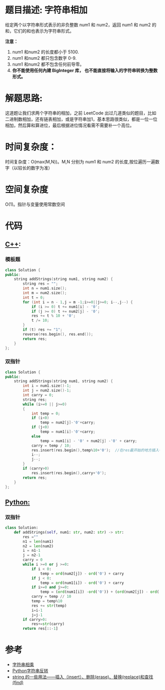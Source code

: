 # 题目描述: 字符串相加

给定两个以字符串形式表示的非负整数 num1 和 num2，返回 num1 和 num2 的和，它们的和也表示为字符串形式。

**注意：**

  1. num1 和num2 的长度都小于 5100.
  2. num1 和num2 都只包含数字 0-9.
  3. num1 和num2 都不包含任何前导零。
  4. **你不能使用任何內建 BigInteger 库， 也不能直接将输入的字符串转换为整数形式。**
  
# 解题思路:
  这道题让我们求两个字符串的相加，之前 LeetCode 出过几道类似的题目，比如二进制数相加，还有链表相加，或是字符串加1，基本思路很类似，都是一位一位相加，然后算和算进位，最后根据进位情况看需不需要补一个高位。

# 时间复杂度：
  时间复杂度：O(max(M,N))。M,N 分别为 num1 和 num2 的长度,按位遍历一遍数字（以较长的数字为准）
  
# 空间复杂度
  O(1)。指针与变量使用常数空间
  
# 代码

## [C++](./Add-Strings.cpp):


### 模板题
```c++
class Solution {
public:
    string addStrings(string num1, string num2) {
        string res = "";
        int n = num1.size();
        int m = num2.size();
        int t = 0;
        for (int i = n - 1,j = m -1;i>=0||j>=0; i--,j--) {
            if (i >= 0) t += num1[i] - '0';
            if (j >= 0) t += num2[j] - '0';
            res += t % 10 + '0';
            t /= 10;
        }
        if (t) res += "1";
        reverse(res.begin(), res.end());
        return res;
    }
};
```


### 双指针
```c++
class Solution {
public:
    string addStrings(string num1, string num2) {
        int i = num1.size()-1;
        int j = num2.size()-1;
        int carry = 0;
        string res;
        while (i>=0 || j>=0)
        {
            int temp = 0;
            if (i<0)
                temp = num2[j]-'0'+carry;
            if (j<0)
                temp = num1[i]-'0'+carry;
            else
                temp = num1[i] - '0' + num2[j] -'0' + carry;
            carry = temp / 10;
            res.insert(res.begin(),temp%10+'0');  //在res最开始的地方插入字符
            i--;
            j--;
        }
        if (carry>0)
            res.insert(res.begin(),carry+'0');
        return res;
    }
};
```

## [Python:](https://github.com/bryceustc/LeetCode_Note/blob/master/python/Add-Strings/Add-Strings.py)
### 双指针
```python
class Solution:
    def addStrings(self, num1: str, num2: str) -> str:
        res =""
        n1 = len(num1)
        n2 = len(num2)
        i = n1-1
        j = n2-1
        carry = 0
        while i >=0 or j >=0:
            if i < 0:
                temp = ord(num2[j]) - ord('0') + carry
            if j < 0:
                temp = ord(num1[i]) - ord('0') + carry
            if i>=0 and j>=0:
                temp = (ord(num1[i]) -ord('0')) + (ord(num2[j]) - ord('0')) + carry
            carry = temp // 10
            temp = temp%10
            res += str(temp)
            i=i-1
            j=j-1
        if carry>0:
            res+=str(carry)
        return res[::-1]
```
# 参考
  - [字符串相乘](https://github.com/bryceustc/LeetCode_Note/edit/master/cpp/Multiply-Strings/README.md)
  - [Python字符串反转](https://www.runoob.com/python3/python-string-reverse.html)
  - [string 的一些用法——插入（insert）、删除(erase)、替换(replace)和查找(find)](https://blog.csdn.net/dengheCSDN/article/details/77404317) 
